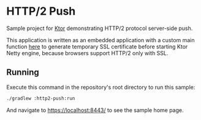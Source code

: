 # HTTP/2 Push

Sample project for [Ktor](http://ktor.io) demonstrating HTTP/2 protocol server-side push.

This application is written as an embedded application with a custom main function 
[here](src/Main.kt) to generate temporary SSL certificate before starting Ktor Netty engine,
because browsers support HTTP/2 only with SSL.  

## Running

Execute this command in the repository's root directory to run this sample:

```bash
./gradlew :http2-push:run
```
 
And navigate to [https://localhost:8443/](https://localhost:8443/) to see the sample home page.  
